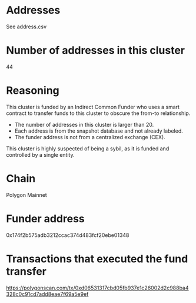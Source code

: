 # Addresses

See address.csv

# Number of addresses in this cluster

44

# Reasoning

This cluster is funded by an Indirect Common Funder who uses a smart contract to transfer funds to this cluster to obscure the from-to relationship.

- The number of addresses in this cluster is larger than 20.
- Each address is from the snapshot database and not already labeled.
- The funder address is not from a centralized exchange (CEX).

This cluster is highly suspected of being a sybil, as it is funded and controlled by a single entity.

# Chain

Polygon Mainnet

# Funder address

0x174f2b575adb3212ccac374d483fcf20ebe01348

# Transactions that executed the fund transfer

https://polygonscan.com/tx/0xd06531317cbd05fb937e1c26002d2c988ba4328c0c91cd7add8eae7f69a5e9ef
